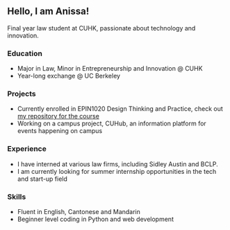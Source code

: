 <head>
<link rel="shortcut icon" type="image/x-icon" href="favicon.png">
</head>

## Hello, I am Anissa!

Final year law student at CUHK, passionate about technology and innovation.

### Education

* Major in Law, Minor in Entrepreneurship and Innovation @ CUHK
* Year-long exchange @ UC Berkeley

### Projects

* Currently enrolled in EPIN1020 Design Thinking and Practice, check out [my repository for the course](https://an-yc.github.io/epin1020/)
* Working on a campus project, CUHub, an information platform for events happening on campus

### Experience

* I have interned at various law firms, including Sidley Austin and BCLP.
* I am currently looking for summer internship opportunities in the tech and start-up field

### Skills

* Fluent in English, Cantonese and Mandarin
* Beginner level coding in Python and web development
